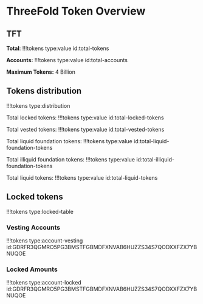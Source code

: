 # ThreeFold Token Overview

## TFT

**Total**:
!!!tokens type:value id:total-tokens

**Accounts:**
!!!tokens type:value id:total-accounts

**Maximum Tokens:** 4 Billion

## Tokens distribution

!!!tokens type:distribution

Total locked tokens: 
!!!tokens type:value id:total-locked-tokens

Total vested tokens: 
!!!tokens type:value id:total-vested-tokens

Total liquid foundation tokens: 
!!!tokens type:value id:total-liquid-foundation-tokens

Total illiquid foundation tokens: 
!!!tokens type:value id:total-illiquid-foundation-tokens

Total liquid tokens: 
!!!tokens type:value id:total-liquid-tokens

## Locked tokens
!!!tokens type:locked-table

<!-- =======
### Account (GDRFR3QGMRO5PG3BMSTFGBMDFXNVAB6HUZZS34S7QODXXFZX7YBNUQOE)
!!!tokens type:account-info id:GDRFR3QGMRO5PG3BMSTFGBMDFXNVAB6HUZZS34S7QODXXFZX7YBNUQOE
>>>>>>> 61fcb203bc8a90d89de4d1413e279dac1460664a -->

### Vesting Accounts
!!!tokens type:account-vesting id:GDRFR3QGMRO5PG3BMSTFGBMDFXNVAB6HUZZS34S7QODXXFZX7YBNUQOE

### Locked Amounts
!!!tokens type:account-locked id:GDRFR3QGMRO5PG3BMSTFGBMDFXNVAB6HUZZS34S7QODXXFZX7YBNUQOE


